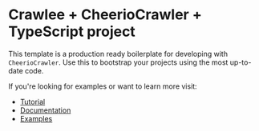 # Crawlee + CheerioCrawler + TypeScript project

This template is a production ready boilerplate for developing with `CheerioCrawler`. Use this to bootstrap your projects using the most up-to-date code.

If you're looking for examples or want to learn more visit:

- [Tutorial](https://crawlee.dev/js/docs/guides/cheerio-crawler-guide)
- [Documentation](https://crawlee.dev/js/api/cheerio-crawler/class/CheerioCrawler)
- [Examples](https://crawlee.dev/js/docs/examples/cheerio-crawler)

